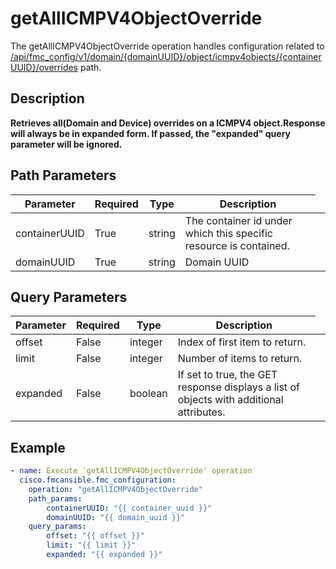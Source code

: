 # getAllICMPV4ObjectOverride

The getAllICMPV4ObjectOverride operation handles configuration related to [/api/fmc_config/v1/domain/{domainUUID}/object/icmpv4objects/{containerUUID}/overrides](/paths//api/fmc_config/v1/domain/{domain_uuid}/object/icmpv4objects/{container_uuid}/overrides.md) path.&nbsp;
## Description
**Retrieves all(Domain and Device) overrides on a ICMPV4 object.Response will always be in expanded form. If passed, the "expanded" query parameter will be ignored.**

## Path Parameters
| Parameter | Required | Type | Description |
| --------- | -------- | ---- | ----------- |
| containerUUID | True | string <td colspan=3> The container id under which this specific resource is contained. |
| domainUUID | True | string <td colspan=3> Domain UUID |

## Query Parameters
| Parameter | Required | Type | Description |
| --------- | -------- | ---- | ----------- |
| offset | False | integer <td colspan=3> Index of first item to return. |
| limit | False | integer <td colspan=3> Number of items to return. |
| expanded | False | boolean <td colspan=3> If set to true, the GET response displays a list of objects with additional attributes. |

## Example
```yaml
- name: Execute 'getAllICMPV4ObjectOverride' operation
  cisco.fmcansible.fmc_configuration:
    operation: "getAllICMPV4ObjectOverride"
    path_params:
        containerUUID: "{{ container_uuid }}"
        domainUUID: "{{ domain_uuid }}"
    query_params:
        offset: "{{ offset }}"
        limit: "{{ limit }}"
        expanded: "{{ expanded }}"

```
